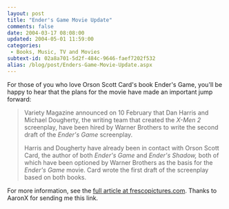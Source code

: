 ```yaml
---
layout: post
title: "Ender's Game Movie Update"
comments: false
date: 2004-03-17 08:08:00
updated: 2004-05-01 11:59:00
categories:
 - Books, Music, TV and Movies
subtext-id: 02a8a701-5d2f-484c-9646-faef7202f532
alias: /blog/post/Enders-Game-Movie-Update.aspx
---
```



For those of you who love Orson Scott Card's book Ender's Game, you'll be happy to hear that the plans for the movie have made an important jump forward: 

> Variety Magazine announced on 10 February that Dan Harris and Michael Dougherty, the writing team that created the _X-Men 2_ screenplay, have been hired by Warner Brothers to write the second draft of the _Ender's Game_ screenplay. 
> 
> Harris and Dougherty have already been in contact with Orson Scott Card, the author of both _Ender's Game_ and _Ender's Shadow,_ both of which have been optioned by Warner Brothers as the basis for the _Ender's Game_ movie. Card wrote the first draft of the screenplay based on both books. 

For more information, see the [full article at frescopictures.com](http://www.frescopictures.com/movies/ender/endersgame_update.html). Thanks to AaronX for sending me this link. 
